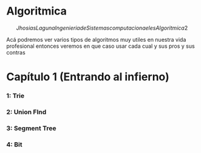 # Algoritmica
$$Jhosias Laguna
Ingenieria de Sistemas computacionaeles
Algoritmica 2$$

Acá podremos ver varios tipos de algoritmos muy utiles en nuestra vida profesional entonces
veremos en que caso usar cada cual y sus pros y sus contras

# Capítulo 1 (Entrando al infierno)
### 1: Trie ###
### 2: Union FInd ###
### 3: Segment Tree ###
### 4: Bit ###
